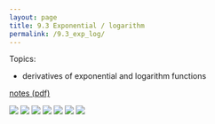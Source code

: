 ```yaml
---
layout: page
title: 9.3 Exponential / logarithm
permalink: /9.3_exp_log/
---
```


Topics: 

- derivatives of exponential and logarithm functions

[notes (pdf)](PCHA_9.3_ExpLog.pdf)

![](0.png)
![](1.png)
![](2.png)
![](3.png)
![](4.png)
![](5.png)
![](6.png)



